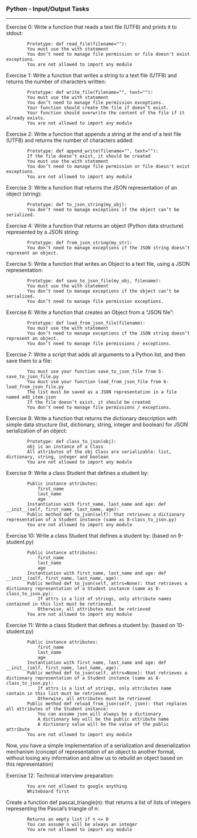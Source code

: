### Python - Input/Output Tasks
---
Exercise 0: Write a function that reads a text file (UTF8) and prints it to stdout:

            Prototype: def read_file(filename=""):
            You must use the with statement
            You don’t need to manage file permission or file doesn't exist exceptions.
            You are not allowed to import any module

Exercise 1: Write a function that writes a string to a text file (UTF8) and returns the number of characters written:

            Prototype: def write_file(filename="", text=""):
            You must use the with statement
            You don’t need to manage file permission exceptions.
            Your function should create the file if doesn’t exist.
            Your function should overwrite the content of the file if it already exists.
            You are not allowed to import any module

Exercise 2: Write a function that appends a string at the end of a text file (UTF8) and returns the number of characters added:

            Prototype: def append_write(filename="", text=""):
            If the file doesn’t exist, it should be created
            You must use the with statement
            You don’t need to manage file permission or file doesn't exist exceptions.
            You are not allowed to import any module

Exercise 3: Write a function that returns the JSON representation of an object (string):

            Prototype: def to_json_string(my_obj):
            You don’t need to manage exceptions if the object can’t be serialized.

Exercise 4: Write a function that returns an object (Python data structure) represented by a JSON string:

            Prototype: def from_json_string(my_str):
            You don’t need to manage exceptions if the JSON string doesn’t represent an object.

Exercise 5: Write a function that writes an Object to a text file, using a JSON representation:
        
            Prototype: def save_to_json_file(my_obj, filename):
            You must use the with statement
            You don’t need to manage exceptions if the object can’t be serialized.
            You don’t need to manage file permission exceptions.

Exercise 6: Write a function that creates an Object from a “JSON file”:
        
            Prototype: def load_from_json_file(filename):
            You must use the with statement
            You don’t need to manage exceptions if the JSON string doesn’t represent an object.
            You don’t need to manage file permissions / exceptions.

Exercise 7: Write a script that adds all arguments to a Python list, and then save them to a file:

            You must use your function save_to_json_file from 5-save_to_json_file.py
            You must use your function load_from_json_file from 6-load_from_json_file.py
            The list must be saved as a JSON representation in a file named add_item.json
            If the file doesn’t exist, it should be created
            You don’t need to manage file permissions / exceptions.

Exercise 8: Write a function that returns the dictionary description with simple data structure (list, dictionary, string, integer and boolean) for JSON serialization of an object:

            Prototype: def class_to_json(obj):
            obj is an instance of a Class
            All attributes of the obj Class are serializable: list, dictionary, string, integer and boolean
            You are not allowed to import any module

Exercise 9: Write a class Student that defines a student by:

            Public instance attributes:
                first_name
                last_name
                age
            Instantiation with first_name, last_name and age: def __init__(self, first_name, last_name, age):
            Public method def to_json(self): that retrieves a dictionary representation of a Student instance (same as 8-class_to_json.py)
            You are not allowed to import any module

Exercise 10: Write a class Student that defines a student by: (based on 9-student.py)

            Public instance attributes:
                first_name
                last_name
                age
            Instantiation with first_name, last_name and age: def __init__(self, first_name, last_name, age):
            Public method def to_json(self, attrs=None): that retrieves a dictionary representation of a Student instance (same as 8-class_to_json.py):
                If attrs is a list of strings, only attribute names contained in this list must be retrieved.
                Otherwise, all attributes must be retrieved
            You are not allowed to import any module

Exercise 11: Write a class Student that defines a student by: (based on 10-student.py)

            Public instance attributes:
                first_name
                last_name
                age
            Instantiation with first_name, last_name and age: def __init__(self, first_name, last_name, age):
            Public method def to_json(self, attrs=None): that retrieves a dictionary representation of a Student instance (same as 8-class_to_json.py):
                If attrs is a list of strings, only attributes name contain in this list must be retrieved.
                Otherwise, all attributes must be retrieved
            Public method def reload_from_json(self, json): that replaces all attributes of the Student instance:
                You can assume json will always be a dictionary
                A dictionary key will be the public attribute name
                A dictionary value will be the value of the public attribute
            You are not allowed to import any module

Now, you have a simple implementation of a serialization and deserialization mechanism (concept of representation of an object to another format, without losing any information and allow us to rebuild an object based on this representation)

Exercise 12: Technical interview preparation:
        
            You are not allowed to google anything
            Whiteboard first

Create a function def pascal_triangle(n): that returns a list of lists of integers representing the Pascal’s triangle of n:
        
            Returns an empty list if n <= 0
            You can assume n will be always an integer
            You are not allowed to import any module
